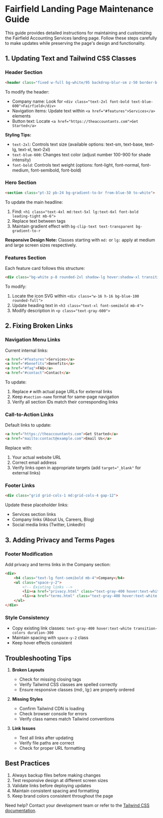 # Fairfield Landing Page Maintenance Guide

This guide provides detailed instructions for maintaining and customizing the Fairfield Accounting Services landing page. Follow these steps carefully to make updates while preserving the page's design and functionality.

## 1. Updating Text and Tailwind CSS Classes

### Header Section
```html
<header class="fixed w-full bg-white/95 backdrop-blur-sm z-50 border-b border-gray-100">
```
To modify the header:
- Company name: Look for `<div class="text-2xl font-bold text-blue-600">Fairfield</div>`
- Navigation items: Update text within `<a href="#features">Services</a>` elements
- Button text: Locate `<a href="https://theaccountants.com">Get Started</a>`

**Styling Tips:**
- `text-2xl`: Controls text size (available options: text-sm, text-base, text-lg, text-xl, text-2xl)
- `text-blue-600`: Changes text color (adjust number 100-900 for shade intensity)
- `font-bold`: Controls text weight (options: font-light, font-normal, font-medium, font-semibold, font-bold)

### Hero Section
```html
<section class="pt-32 pb-24 bg-gradient-to-br from-blue-50 to-white">
```
To update the main headline:
1. Find: `<h1 class="text-4xl md:text-5xl lg:text-6xl font-bold leading-tight mb-6">`
2. Replace text between tags
3. Maintain gradient effect with `bg-clip-text text-transparent bg-gradient-to-r`

**Responsive Design Note:** Classes starting with `md:` or `lg:` apply at medium and large screen sizes respectively.

### Features Section
Each feature card follows this structure:
```html
<div class="bg-white p-8 rounded-2xl shadow-lg hover:shadow-xl transition-all duration-300">
```
To modify:
1. Locate the icon SVG within `<div class="w-16 h-16 bg-blue-100 rounded-full">`
2. Update heading text in `<h3 class="text-xl font-semibold mb-4">`
3. Modify description in `<p class="text-gray-600">`

## 2. Fixing Broken Links

### Navigation Menu Links
Current internal links:
```html
<a href="#features">Services</a>
<a href="#benefits">Benefits</a>
<a href="#faq">FAQ</a>
<a href="#contact">Contact</a>
```
To update:
1. Replace `#` with actual page URLs for external links
2. Keep `#section-name` format for same-page navigation
3. Verify all section IDs match their corresponding links

### Call-to-Action Links
Default links to update:
```html
<a href="https://theaccountants.com">Get Started</a>
<a href="mailto:contact@example.com">Email Us</a>
```
Replace with:
1. Your actual website URL
2. Correct email address
3. Verify links open in appropriate targets (add `target="_blank"` for external links)

### Footer Links
```html
<div class="grid grid-cols-1 md:grid-cols-4 gap-12">
```
Update these placeholder links:
- Services section links
- Company links (About Us, Careers, Blog)
- Social media links (Twitter, LinkedIn)

## 3. Adding Privacy and Terms Pages

### Footer Modification
Add privacy and terms links in the Company section:
```html
<div>
    <h4 class="text-lg font-semibold mb-4">Company</h4>
    <ul class="space-y-2">
        <!-- Existing links -->
        <li><a href="privacy.html" class="text-gray-400 hover:text-white transition-colors duration-300">Privacy Policy</a></li>
        <li><a href="terms.html" class="text-gray-400 hover:text-white transition-colors duration-300">Terms of Service</a></li>
    </ul>
</div>
```

### Style Consistency
- Copy existing link classes: `text-gray-400 hover:text-white transition-colors duration-300`
- Maintain spacing with `space-y-2` class
- Keep hover effects consistent

## Troubleshooting Tips

1. **Broken Layouts**
   - Check for missing closing tags
   - Verify Tailwind CSS classes are spelled correctly
   - Ensure responsive classes (md:, lg:) are properly ordered

2. **Missing Styles**
   - Confirm Tailwind CDN is loading
   - Check browser console for errors
   - Verify class names match Tailwind conventions

3. **Link Issues**
   - Test all links after updating
   - Verify file paths are correct
   - Check for proper URL formatting

## Best Practices

1. Always backup files before making changes
2. Test responsive design at different screen sizes
3. Validate links before deploying updates
4. Maintain consistent spacing and formatting
5. Keep brand colors consistent throughout the page

Need help? Contact your development team or refer to the [Tailwind CSS documentation](https://tailwindcss.com/docs).